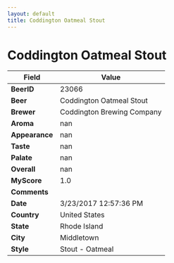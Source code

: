 ```yaml
---
layout: default
title: Coddington Oatmeal Stout
---
```


# Coddington Oatmeal Stout

| Field         | Value     |
|---------------|-----------|
| **BeerID** | 23066 |
| **Beer** | Coddington Oatmeal Stout |
| **Brewer** | Coddington Brewing Company |
| **Aroma** | nan |
| **Appearance** | nan |
| **Taste** | nan |
| **Palate** | nan |
| **Overall** | nan |
| **MyScore** | 1.0 |
| **Comments** |   |
| **Date** | 3/23/2017 12:57:36 PM |
| **Country** | United States |
| **State** | Rhode Island |
| **City** | Middletown |
| **Style** | Stout - Oatmeal |

